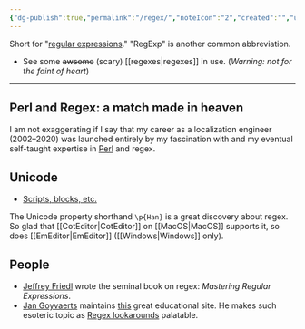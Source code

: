 ```yaml
---
{"dg-publish":true,"permalink":"/regex/","noteIcon":"2","created":"","updated":""}
---
```


Short for "[regular expressions](https://en.wikipedia.org/wiki/Regular_expression)." "RegExp" is another common abbreviation.

- See some ~~awsome~~ (scary) [[regexes\|regexes]] in use. (*Warning: not for the faint of heart*)

---
## Perl and Regex: a match made in heaven
I am not exaggerating if I say that my career as a localization engineer (2002–2020) was launched entirely by my fascination with and my eventual self-taught expertise in [Perl](https://www.tiobe.com/tiobe-index/) and regex.

## Unicode
- [Scripts, blocks, etc.](https://www.regular-expressions.info/unicode.html)

The Unicode property shorthand ``\p{Han}`` is a great discovery about regex. So glad that [[CotEditor\|CotEditor]] on [[MacOS\|MacOS]] supports it, so does [[EmEditor\|EmEditor]] ([[Windows\|Windows]] only).

## People
- [Jeffrey Friedl](http://regex.info/) wrote the seminal book on regex: *Mastering Regular Expressions*.
- [Jan Goyvaerts](https://www.just-great-software.com/aboutjg.html) maintains [this](https://www.regular-expressions.info/) great educational site. He makes such esoteric topic as [Regex lookarounds](https://www.regular-expressions.info/lookaround.html) palatable.